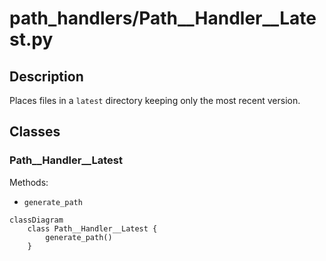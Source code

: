 # path_handlers/Path__Handler__Latest.py


## Description
Places files in a `latest` directory keeping only the most recent version.
## Classes
### Path__Handler__Latest
Methods:
- `generate_path`

```mermaid
classDiagram
    class Path__Handler__Latest {
        generate_path()
    }
```
